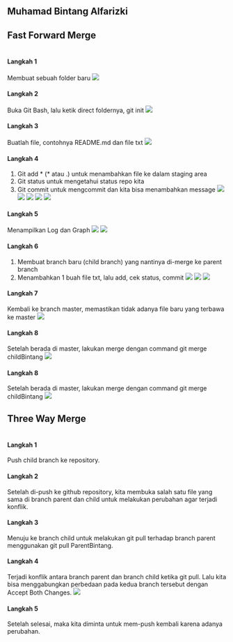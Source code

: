 ## Muhamad Bintang Alfarizki

## Fast Forward Merge
#
#### Langkah 1
Membuat sebuah folder baru
![](img/Langkah1.png)


#### Langkah 2
Buka Git Bash, lalu ketik direct foldernya, git init
![](img/Langkah2.png)


#### Langkah 3
Buatlah file, contohnya README.md dan file txt
![](img/Langkah3.png)


#### Langkah 4
1. Git add * (* atau .) untuk menambahkan file ke dalam staging area
2. Git status untuk mengetahui status repo kita 
3. Git commit untuk mengcommit dan kita bisa menambahkan message
![](img/Langkah4Satu.png)
![](img/Langkah4Dua.png)
![](img/Langkah4Tiga.png)
![](img/Langkah4Empat.png)
![](img/Langkah4Lima.png)


#### Langkah 5
Menampilkan Log dan Graph
![](img/Langkah5Satu.png)
![](img/Langkah5Dua.png)


#### Langkah 6
1. Membuat branch baru (child branch) yang nantinya di-merge ke parent branch
2. Menambahkan 1 buah file txt, lalu add, cek status, commit
![](img/Langkah6Satu.png)
![](img/Langkah6Dua.png)
![](img/Langkah6Tiga.png)


#### Langkah 7
Kembali ke branch master, memastikan tidak adanya file baru yang terbawa ke master
![](img/Langkah7.png)


#### Langkah 8
Setelah berada di master, lakukan merge dengan command git merge childBintang
![](img/Langkah8.png)

#### Langkah 8
Setelah berada di master, lakukan merge dengan command git merge childBintang
![](img/Langkah8.png)


## Three Way Merge
#
#### Langkah 1
Push child branch ke repository.


#### Langkah 2
Setelah di-push ke github repository, kita membuka salah satu file yang sama di branch parent dan child untuk melakukan perubahan agar terjadi konflik.


#### Langkah 3
Menuju ke branch child untuk melakukan git pull terhadap branch parent menggunakan git pull ParentBintang.


#### Langkah 4
Terjadi konflik antara branch parent dan branch child ketika git pull. Lalu kita bisa menggabungkan perbedaan pada kedua branch tersebut dengan Accept Both Changes.
![](img/Langkah4Three.png)


#### Langkah 5
Setelah selesai, maka kita diminta untuk mem-push kembali karena adanya perubahan.